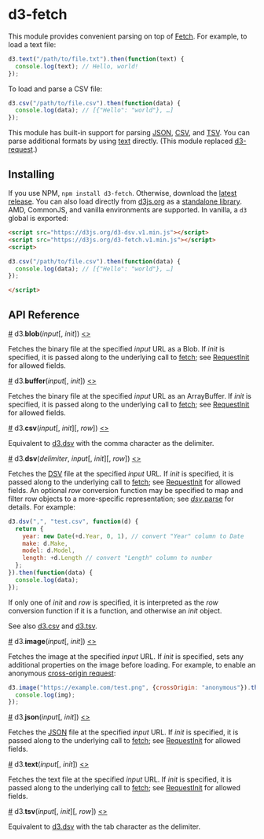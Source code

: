 # d3-fetch

This module provides convenient parsing on top of [Fetch](https://fetch.spec.whatwg.org/). For example, to load a text file:

```js
d3.text("/path/to/file.txt").then(function(text) {
  console.log(text); // Hello, world!
});
```

To load and parse a CSV file:

```js
d3.csv("/path/to/file.csv").then(function(data) {
  console.log(data); // [{"Hello": "world"}, …]
});
```

This module has built-in support for parsing [JSON](#json), [CSV](#csv), and [TSV](#tsv). You can parse additional formats by using [text](#text) directly. (This module replaced [d3-request](https://github.com/d3/d3-request).)

## Installing

If you use NPM, `npm install d3-fetch`. Otherwise, download the [latest release](https://github.com/d3/d3-fetch/releases/latest). You can also load directly from [d3js.org](https://d3js.org) as a [standalone library](https://d3js.org/d3-fetch.v1.min.js). AMD, CommonJS, and vanilla environments are supported. In vanilla, a `d3` global is exported:

```html
<script src="https://d3js.org/d3-dsv.v1.min.js"></script>
<script src="https://d3js.org/d3-fetch.v1.min.js"></script>
<script>

d3.csv("/path/to/file.csv").then(function(data) {
  console.log(data); // [{"Hello": "world"}, …]
});

</script>
```

## API Reference

<a name="blob" href="#blob">#</a> d3.<b>blob</b>(<i>input</i>[, <i>init</i>]) [<>](https://github.com/d3/d3-fetch/blob/master/src/blob.js "Source")

Fetches the binary file at the specified *input* URL as a Blob. If *init* is specified, it is passed along to the underlying call to [fetch](https://fetch.spec.whatwg.org/#fetch-method); see [RequestInit](https://fetch.spec.whatwg.org/#requestinit) for allowed fields.

<a name="buffer" href="#buffer">#</a> d3.<b>buffer</b>(<i>input</i>[, <i>init</i>]) [<>](https://github.com/d3/d3-fetch/blob/master/src/buffer.js "Source")

Fetches the binary file at the specified *input* URL as an ArrayBuffer. If *init* is specified, it is passed along to the underlying call to [fetch](https://fetch.spec.whatwg.org/#fetch-method); see [RequestInit](https://fetch.spec.whatwg.org/#requestinit) for allowed fields.

<a name="csv" href="#csv">#</a> d3.<b>csv</b>(<i>input</i>[, <i>init</i>][, <i>row</i>]) [<>](https://github.com/d3/d3-fetch/blob/master/src/dsv.js "Source")

Equivalent to [d3.dsv](#dsv) with the comma character as the delimiter.

<a name="dsv" href="#dsv">#</a> d3.<b>dsv</b>(<i>delimiter</i>, <i>input</i>[, <i>init</i>][, <i>row</i>]) [<>](https://github.com/d3/d3-fetch/blob/master/src/dsv.js "Source")

Fetches the [DSV](https://github.com/d3/d3-dsv) file at the specified *input* URL. If *init* is specified, it is passed along to the underlying call to [fetch](https://fetch.spec.whatwg.org/#fetch-method); see [RequestInit](https://fetch.spec.whatwg.org/#requestinit) for allowed fields. An optional *row* conversion function may be specified to map and filter row objects to a more-specific representation; see [*dsv*.parse](https://github.com/d3/d3-dsv#dsv_parse) for details. For example:

```js
d3.dsv(",", "test.csv", function(d) {
  return {
    year: new Date(+d.Year, 0, 1), // convert "Year" column to Date
    make: d.Make,
    model: d.Model,
    length: +d.Length // convert "Length" column to number
  };
}).then(function(data) {
  console.log(data);
});
```

If only one of *init* and *row* is specified, it is interpreted as the *row* conversion function if it is a function, and otherwise an *init* object.

See also [d3.csv](#csv) and [d3.tsv](#tsv).

<a name="image" href="#image">#</a> d3.<b>image</b>(<i>input</i>[, <i>init</i>]) [<>](https://github.com/d3/d3-fetch/blob/master/src/image.js "Source")

Fetches the image at the specified *input* URL. If *init* is specified, sets any additional properties on the image before loading. For example, to enable an anonymous [cross-origin request](https://developer.mozilla.org/en-US/docs/Web/HTML/CORS_enabled_image):

```js
d3.image("https://example.com/test.png", {crossOrigin: "anonymous"}).then(function(img) {
  console.log(img);
});
```

<a name="json" href="#json">#</a> d3.<b>json</b>(<i>input</i>[, <i>init</i>]) [<>](https://github.com/d3/d3-fetch/blob/master/src/json.js "Source")

Fetches the [JSON](http://json.org) file at the specified *input* URL. If *init* is specified, it is passed along to the underlying call to [fetch](https://fetch.spec.whatwg.org/#fetch-method); see [RequestInit](https://fetch.spec.whatwg.org/#requestinit) for allowed fields.

<a name="text" href="#text">#</a> d3.<b>text</b>(<i>input</i>[, <i>init</i>]) [<>](https://github.com/d3/d3-fetch/blob/master/src/text.js "Source")

Fetches the text file at the specified *input* URL. If *init* is specified, it is passed along to the underlying call to [fetch](https://fetch.spec.whatwg.org/#fetch-method); see [RequestInit](https://fetch.spec.whatwg.org/#requestinit) for allowed fields.

<a name="tsv" href="#tsv">#</a> d3.<b>tsv</b>(<i>input</i>[, <i>init</i>][, <i>row</i>]) [<>](https://github.com/d3/d3-fetch/blob/master/src/dsv.js "Source")

Equivalent to [d3.dsv](#dsv) with the tab character as the delimiter.
